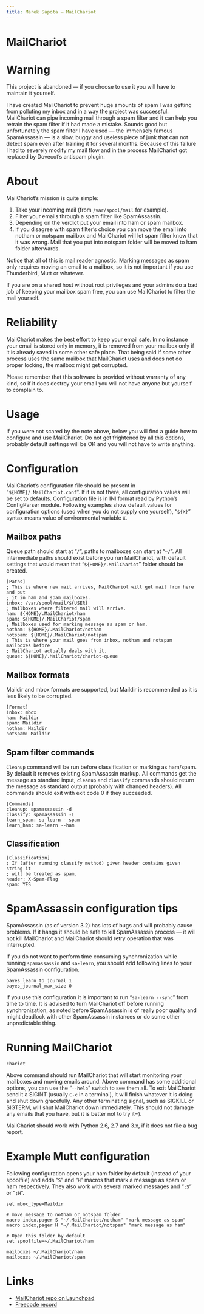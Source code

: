```yaml
---
title: Marek Sapota — MailChariot
---
```


# MailChariot

# Warning
This project is abandoned — if you choose to use it you will have to maintain it
yourself.

I have created MailChariot to prevent huge amounts of spam I was getting from
polluting my inbox and in a way the project was successful.  MailChariot can
pipe incoming mail through a spam filter and it can help you retrain the spam
filter if it had made a mistake.  Sounds good but unfortunately the spam filter
I have used — the immensely famous SpamAssassin — is a slow, buggy and useless
piece of junk that can not detect spam even after training it for several
months.  Because of this failure I had to severely modify my mail flow and in
the process MailChariot got replaced by Dovecot’s antispam plugin.

# About

MailChariot’s mission is quite simple:

1. Take your incoming mail (from `/var/spool/mail` for example).
2. Filter your emails through a spam filter like SpamAssassin.
3. Depending on the verdict put your email into ham or spam mailbox.
4. If you disagree with spam filter’s choice you can move the email into notham
   or notspam mailbox and MailChariot will let spam filter know that it was
   wrong.  Mail that you put into notspam folder will be moved to ham folder
   afterwards.

Notice that all of this is mail reader agnostic.  Marking messages as spam only
requires moving an email to a mailbox, so it is not important if you use
Thunderbird, Mutt or whatever.

If you are on a shared host without root privileges and your admins do a bad job
of keeping your mailbox spam free, you can use MailChariot to filter the mail
yourself.

# Reliability

MailChariot makes the best effort to keep your email safe.  In no instance your
email is stored only in memory, it is removed from your mailbox only if it is
already saved in some other safe place.  That being said if some other process
uses the same mailbox that MailChariot uses and does not do proper locking, the
mailbox might get corrupted.

Please remember that this software is provided without warranty of any kind, so
if it does destroy your email you will not have anyone but yourself to complain
to.

# Usage

If you were not scared by the note above, below you will find a guide how to
configure and use MailChariot.  Do not get frightened by all this options,
probably default settings will be OK and you will not have to write anything.

# Configuration

MailChariot’s configuration file should be present in
“`${HOME}/.MailChariot.conf`”.  If it is not there, all configuration values
will be set to defaults.  Configuration file is in INI format read by Python’s
ConfigParser module.  Following examples show default values for configuration
options (used when you do not supply one yourself), “`${X}`” syntax means value
of environmental variable `X`.

## Mailbox paths

Queue path should start at “`/`”, paths to mailboxes can start at “`~/`”.  All
intermediate paths should exist before you run MailChariot, with default
settings that would mean that “`${HOME}/.MailChariot`” folder should be created.

    [Paths]
    ; This is where new mail arrives, MailChariot will get mail from here and put
    ; it in ham and spam mailboxes.
    inbox: /var/spool/mail/${USER}
    ; Mailboxes where filtered mail will arrive.
    ham: ${HOME}/.MailChariot/ham
    spam: ${HOME}/.MailChariot/spam
    ; Mailboxes used for marking message as spam or ham.
    notham: ${HOME}/.MailChariot/notham
    notspam: ${HOME}/.MailChariot/notspam
    ; This is where your mail goes from inbox, notham and notspam mailboxes before
    ; MailChariot actually deals with it.
    queue: ${HOME}/.MailChariot/chariot-queue

## Mailbox formats

Maildir and mbox formats are supported, but Maildir is recommended as it is less
likely to be corrupted.

    [Format]
    inbox: mbox
    ham: Maildir
    spam: Maildir
    notham: Maildir
    notspam: Maildir

## Spam filter commands

`Cleanup` command will be run before classification or marking as ham/spam.  By
default it removes existing SpamAssassin markup.  All commands get the message
as standard input, `cleanup` and `classify` commands should return the message
as standard output (probably with changed headers).  All commands should exit
with exit code 0 if they succeeded.

    [Commands]
    cleanup: spamassassin -d
    classify: spamassassin -L
    learn_spam: sa-learn --spam
    learn_ham: sa-learn --ham

## Classification

    [Classification]
    ; If (after running classify method) given header contains given string it
    ; will be treated as spam.
    header: X-Spam-Flag
    spam: YES

# SpamAssassin configuration tips

SpamAssassin (as of version 3.2) has lots of bugs and will probably cause
problems.  If it hangs it should be safe to kill SpamAssassin process — it will
not kill MailChariot and MailChariot should retry operation that was
interrupted.

If you do not want to perform time consuming synchronization while running
`spamassassin` and `sa-learn`, you should add following lines to your
SpamAssassin configuration.

    bayes_learn_to_journal 1
    bayes_journal_max_size 0

If you use this configuration it is important to run “`sa-learn --sync`” from
time to time.  It is advised to turn MailChariot off before running
synchronization, as noted before SpamAssassin is of really poor quality and
might deadlock with other SpamAssassin instances or do some other unpredictable
thing.

# Running MailChariot

    chariot

Above command should run MailChariot that will start monitoring your mailboxes
and moving emails around.  Above command has some additional options, you can
use the “`--help`” switch to see them all.  To exit MailChariot send it a SIGINT
(usually `C-c` in a terminal), it will finish whatever it is doing and shut down
gracefully.  Any other terminating signal, such as SIGKILL or SIGTERM, will shut
MailChariot down immediately.  This should not damage any emails that you have,
but it is better not to try it=).

MailChariot should work with Python 2.6, 2.7 and 3.x, if it does not file a bug
report.

# Example Mutt configuration

Following configuration opens your ham folder by default (instead of your
spoolfile) and adds “`S`” and “`H`” macros that mark a message as spam or ham
respectively.  They also work with several marked messages and “`;S`” or “`;H`”.

    set mbox_type=Maildir

    # move message to notham or notspam folder
    macro index,pager S "~/.MailChariot/notham" "mark message as spam"
    macro index,pager H "~/.MailChariot/notspam" "mark message as ham"

    # Open this folder by default
    set spoolfile=~/.MailChariot/ham

    mailboxes ~/.MailChariot/ham
    mailboxes ~/.MailChariot/spam

# Links
- [MailChariot repo on Launchpad](https://launchpad.net/mailchariot)
- [Freecode record](http://freecode.net/projects/mailchariot)
